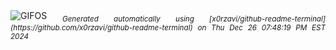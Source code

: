 <div align="justify">
<picture>
    <source media="(prefers-color-scheme: dark)" srcset="https://i.ibb.co/2jBVW8t/output-gif.gif">
    <source media="(prefers-color-scheme: light)" srcset="https://i.ibb.co/2jBVW8t/output-gif.gif">
    <img alt="GIFOS" src="https://i.ibb.co/2jBVW8t/output-gif.gif">
</picture>
<sub><i>Generated automatically using [x0rzavi/github-readme-terminal](https://github.com/x0rzavi/github-readme-terminal) on Thu Dec 26 07:48:19 PM EST 2024</i></sub>
</div>

<!--  -->